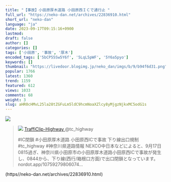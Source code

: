```yaml
---
title: "【事故】小田原厚木道路 小田原西ＩＣで通行止 "
full_url: "https://neko-dan.net/archives/22836910.html"
short_url: "neko-dan"
language: "ja"
date: 2023-09-17T09:15:16+0900
lastmod: 
draft: false
author: []
categories: []
tags: ['小田原', '事故', '厚木']
encoded_tags: ['5bCP55Sw5Y6f', '5LqL5pWF', '5Y6a5pyo']
keywords: []
thumbnail: "https://livedoor.blogimg.jp/neko_dan/imgs/b/9/b94f6d31.png"
popular: 1766
latest: 1360
trend: 1159
featured: 612
views: 1033
comments: 68
weight: 3
slug: aHR0cHMvL25la28tZGFuLm5ldC9hcmNoaXZlcy8yMjgzNjkxMC5odG1s
---
```


![](https://livedoor.blogimg.jp/neko_dan/imgs/b/9/b94f6d31.png)

<blockquote id='twibodyhyXsrk4eqM'> <p> <img src='https//livedoor.blogimg.jp/neko_dan/imgs/d/8/d893c281.jpg'> <a href='https//twitter.com/tc_highway/status/1703195994744389702' target='_blank'>TraffiClip-Highway </a> @tc_highway </p> <p id='twitexthyXsrk4eqM'> #IC閉鎖 #小田原厚木道路 小田原西ICで事故 下り線出口規制 #tc_highway #神奈川県道路情報 NEXCO中日本などによると、9月17日0815過ぎ、神奈川県小田原市の小田原厚木道路小田原西ICで事故が発生し、0844から、下り線(西行/箱根口方面)で出口閉鎖となっています。 nordot.app/10759279806074… </p> </blockquote> 

(https//neko-dan.net/archives/22836910.html)
